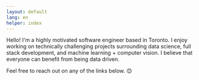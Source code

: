 ```yaml
---
layout: default
lang: en
helper: index
---
```

<p>Hello! I'm a highly motivated software engineer based in Toronto. I enjoy working on technically challenging projects surrounding data science, full stack development, and machine learning + computer vision. I believe that everyone can benefit from being data driven.</p>

<p>Feel free to reach out on any of the links below. 😊</p>

